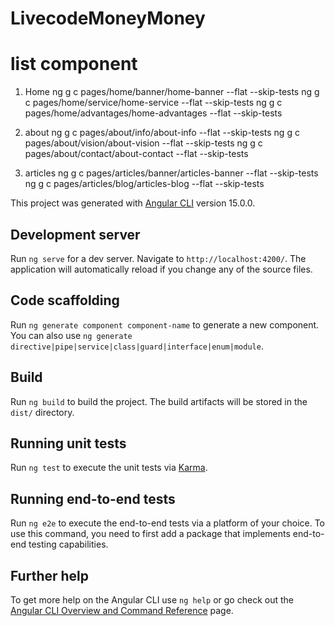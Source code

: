# LivecodeMoneyMoney

# list component

1. Home
ng g c pages/home/banner/home-banner --flat --skip-tests
ng g c pages/home/service/home-service --flat --skip-tests
ng g c pages/home/advantages/home-advantages --flat --skip-tests

2. about
ng g c pages/about/info/about-info --flat --skip-tests
ng g c pages/about/vision/about-vision --flat --skip-tests
ng g c pages/about/contact/about-contact --flat --skip-tests

3. articles
ng g c pages/articles/banner/articles-banner --flat --skip-tests
ng g c pages/articles/blog/articles-blog --flat --skip-tests

This project was generated with [Angular CLI](https://github.com/angular/angular-cli) version 15.0.0.

## Development server

Run `ng serve` for a dev server. Navigate to `http://localhost:4200/`. The application will automatically reload if you change any of the source files.

## Code scaffolding

Run `ng generate component component-name` to generate a new component. You can also use `ng generate directive|pipe|service|class|guard|interface|enum|module`.

## Build

Run `ng build` to build the project. The build artifacts will be stored in the `dist/` directory.

## Running unit tests

Run `ng test` to execute the unit tests via [Karma](https://karma-runner.github.io).

## Running end-to-end tests

Run `ng e2e` to execute the end-to-end tests via a platform of your choice. To use this command, you need to first add a package that implements end-to-end testing capabilities.

## Further help

To get more help on the Angular CLI use `ng help` or go check out the [Angular CLI Overview and Command Reference](https://angular.io/cli) page.
